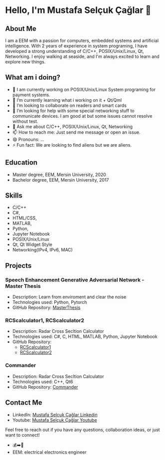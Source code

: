 # Hello, I'm Mustafa Selçuk Çağlar 👋

## About Me
I am a EEM with a passion for computers, embedded systems and artificial intelligence. With 2 years of experience in system programing, I have developed a strong understanding of C/C++, POSIX/Unix/Linux, Qt, Networking. I enjoy walking at seaside, and I'm always excited to learn and explore new things.

## What am i doing?
- 🔭 I am currently working on POSIX/Unix/Linux System programing for payment systems.
- 🌱 I’m currently learning what i working on it + Qt/Qml
- 👯 I’m looking to collaborate on readers and smart cards
- 🤔 I’m looking for help with some special networking stuff to communicate devices. I am good at but some issues cannot resolve without test.
- 💬 Ask me about C/C++, POSIX/Unix/Linux, Qt, Networking
- 📫 How to reach me: Just send me message or open an issue.
- 😄 Pronouns: ...
- ⚡ Fun fact: We are looking to find aliens but we are aliens.


## Education
- Master degree, EEM, Mersin University, 2020
- Bachelor degree, EEM, Mersin University, 2017
<!-- - [Additional degrees or certifications] -->

## Skills
- C/C++
- C#, 
- HTML/CSS, 
- MATLAB, 
- Python, 
- Jupyter Notebook
- POSIX/Unix/Linux
- Qt, Qt Widget Style
- Networking(IPv4, IPv6, MAC)

## Projects
### Speech Enhancement Generative Adversarial Network - Master Thesis
- Description: Learn from enviroment and clear the noise
- Technologies used: Python, Pytorch
- GitHub Repository: [MasterThesis](https://github.com/develooper1994/MasterThesis)

### RCScalculator1, RCScalculator2
- Description: Radar Cross Secltion Calculator
- Technologies used: C#, C, HTML, MATLAB, Python, Jupyter Notebook
- GitHub Repository: 
  - [RCScalculator1](https://github.com/develooper1994/RCScalculator1)
  - [RCScalculator2](https://github.com/develooper1994/RCScalculator2)

### Commander
- Description: Radar Cross Secltion Calculator
- Technologies used: C++, Qt6
- GitHub Repository: [Commander](https://github.com/develooper1994/Commander)

## Contact Me
- LinkedIn: [Mustafa Selçuk Çağlar Linkedin](https://www.linkedin.com/in/[your-linkedin-profile])
- Youtube: [Mustafa Selçuk Çağlar Youtube](https://www.youtube.com/channel/UCSOVO6gW85DOlHlTdDcuyVg)
<!-- - Email: [Your email address] -->

Feel free to reach out if you have any questions, collaboration ideas, or just want to connect!





- 💰➡️🍕
- EEM: electrical electronics engineer

<!--
**develooper1994/develooper1994** is a ✨ _special_ ✨ repository because its `README.md` (this file) appears on your GitHub profile.

Here are some ideas to get you started:

- 🔭 I’m currently working on ...
- 🌱 I’m currently learning ...
- 👯 I’m looking to collaborate on ...
- 🤔 I’m looking for help with ...
- 💬 Ask me about ...
- 📫 How to reach me: ...
- 😄 Pronouns: ...
- ⚡ Fun fact: ...

örnek: https://github.com/juancarlospaco/juancarlospaco/blob/master/README.md?plain=1
-->
